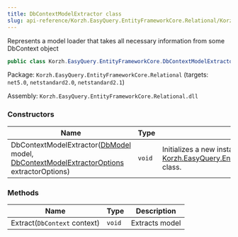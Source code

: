 ```yaml
---
title: DbContextModelExtractor class
slug: api-reference/Korzh.EasyQuery.EntityFrameworkCore.Relational/Korzh.EasyQuery.EntityFrameworkCore namespace/dbcontextmodelextractor-class
---
```



Represents a model loader that takes all necessary information from some DbContext object
```csharp
public class Korzh.EasyQuery.EntityFrameworkCore.DbContextModelExtractor

```
Package: `Korzh.EasyQuery.EntityFrameworkCore.Relational` (targets: `net5.0`, `netstandard2.0`, `netstandard2.1`)

Assembly: `Korzh.EasyQuery.EntityFrameworkCore.Relational.dll`

### Constructors

| Name | Type | Description | 
| --- | --- | --- | 
| DbContextModelExtractor([DbModel](/api-reference/korzh-easyquery-db/korzh-easyquery-db-namespace/dbmodel-class) model, [DbContextModelExtractorOptions](/api-reference/korzh-easyquery-entityframeworkcore-relational/korzh-easyquery-entityframeworkcore-namespace/dbcontextmodelextractoroptions-class) extractorOptions) | `void` | Initializes a new instance of the [Korzh.EasyQuery.EntityFrameworkCore.DbContextModelExtractor](/api-reference/korzh-easyquery-entityframeworkcore-relational/korzh-easyquery-entityframeworkcore-namespace/dbcontextmodelextractor-class) class. | 


### Methods

| Name | Type | Description | 
| --- | --- | --- | 
| Extract(`DbContext` context) | `void` | Extracts model |